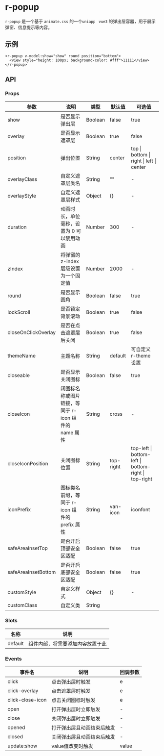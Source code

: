 # r-popup

`r-popup` 是一个基于 `animate.css` 的一个`uniapp ` `vue3` 的弹出层容器，用于展示弹窗、信息提示等内容。

## 示例

```vue
<r-popup v-model:show="show" round position="bottom">
  <view style="height: 100px; background-color: #fff">11111</view>
</r-popup>
```

## API

### Props

| 参数                | 说明                                                 | 类型    | 默认值    | 可选值                                               |
| ------------------- | ---------------------------------------------------- | ------- | --------- | ---------------------------------------------------- |
| show                | 是否显示弹出层                                       | Boolean | false     | true                                                 |
| overlay             | 是否显示遮罩层                                       | Boolean | true      | false                                                |
| position            | 弹出位置                                             | String  | center    | top \| bottom \| right \| left \| center             |
| overlayClass        | 自定义遮罩层类名                                     | String  | ""        | -                                                    |
| overlayStyle        | 自定义遮罩层样式                                     | Object  | {}        | -                                                    |
| duration            | 动画时长，单位毫秒，设置为 0 可以禁用动画            | Number  | 300       | -                                                    |
| zIndex              | 将弹窗的 z-index 层级设置为一个固定值                | Number  | 2000      | -                                                    |
| round               | 是否显示圆角                                         | Boolean | false     | true                                                 |
| lockScroll          | 是否锁定背景滚动                                     | Boolean | true      | false                                                |
| closeOnClickOverlay | 是否在点击遮罩层后关闭                               | Boolean | true      | false                                                |
| themeName           | 主题名称                                             | String  | default   | 可自定义 r-theme 设置                                |
| closeable           | 是否显示关闭图标                                     | Boolean | false     | true                                                 |
| closeIcon           | 闭图标名称或图片链接，等同于 r-icon 组件的 name 属性 | String  | cross     | -                                                    |
| closeIconPosition   | 关闭图标位置                                         | String  | top-right | top-left \| bottom-left \| bottom-right \| top-right |
| iconPrefix          | 图标类名前缀，等同于 r-icon 组件的 prefix 属性       | String  | van-icon  | iconfont                                             |
| safeAreaInsetTop    | 是否开启顶部安全区适配                               | Boolean | false     | true                                                 |
| safeAreaInsetBottom | 是否开启底部安全区适配                               | Boolean | false     | true                                                 |
| customStyle         | 自定义样式                                           | Object  | {}        | -                                                    |
| customClass         | 自定义类                                             | String  |           |                                                      |

### Slots

| 名称    | 说明                             |
| ------- | -------------------------------- |
| default | 组件内部，将需要添加内容放置于此 |

### Events

| 事件名           | 说明                       | 回调参数 |
| ---------------- | -------------------------- | -------- |
| click            | 点击弹出层时触发           | e        |
| click-overlay    | 点击遮罩层时触发           | e        |
| click-close-icon | 点击关闭图标时触发         | e        |
| open             | 打开弹出层时立即触发       | -        |
| close            | 关闭弹出层时立即触发       | -        |
| opened           | 打开弹出层且动画结束后触发 | -        |
| closed           | 关闭弹出层且动画结束后触发 | -        |
| update:show      | value值改变时触发          | value    |